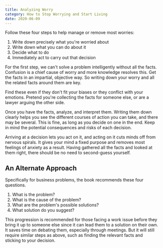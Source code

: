 ```yaml
---
title: Analyzing Worry
category: How to Stop Worrying and Start Living
date: 2020-06-09
---
```


Follow these four steps to help manage or remove most worries:

1. Write down precisely what you're worried about
2. Write down what you can do about it
3. Decide what to do
4. Immediately act to carry out that decision

For the first step, we can't solve a problem intelligently without all the facts. Confusion is a chief cause of worry and more knowledge resolves this. Get the facts in an impartial, objective way. So writing down your worry and all the related facts around them are key.

Find these even if they don't fit your biases or they conflict with your emotions. Pretend you're collecting the facts for someone else, or are a lawyer arguing the other side.

Once you have the facts, analyze, and interpret them. Writing them down clearly helps you see the different courses of action you can take, and there may be several. This is fine, as long as you decide on one in the end. Keep in mind the potential consequences and risks of each decision.

Arriving at a decision lets you act on it, and acting on it cuts minds off from nervous spirals. It gives your mind a fixed purpose and removes most feelings of anxiety as a result. Having gathered all the facts and looked at them right, there should be no need to second-guess yourself.

## An Alternate Approach

Specifically for business problems, the book recommends these four questions.

1. What is the problem?
2. What is the cause of the problem?
3. What are the problem's possible solutions?
4. What solution do you suggest?

This progression is recommended for those facing a work issue before they bring it up to someone else since it can lead them to a solution on their own. It saves time on debating them, especially through meetings. But it will still require similar steps as above, such as finding the relevant facts and sticking to your decision.
